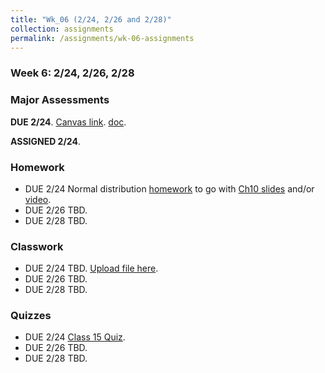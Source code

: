 ```yaml
---
title: "Wk_06 (2/24, 2/26 and 2/28)"
collection: assignments
permalink: /assignments/wk-06-assignments
---
```


### Week 6: 2/24, 2/26, 2/28

### Major Assessments

**DUE 2/24**. [Canvas link](https://canvas.umn.edu/courses/151855/assignments/1013324). [doc](https://drive.google.com/open?id=1qGRnjPsVIxk78NOiV624YErK2ZA_m9Km).

**ASSIGNED 2/24**.

### Homework

- DUE 2/24 Normal distribution [homework](https://docs.google.com/forms/d/e/1FAIpQLSfdCjWptSiP0WvaEeeAebegKMKNwlxmO9aro0MlCzTRJs2Ygg/viewform?usp=sf_link) to go with [Ch10 slides](https://drive.google.com/open?id=1bVFZe_2omY5qdi5eMl21iS6EqkK-nPZx) and/or [video](https://www.youtube.com/watch?v=qP39GdBAVSw&feature=youtu.be).
- DUE 2/26 TBD.
- DUE 2/28 TBD.

### Classwork

- DUE 2/24 TBD. [Upload file here](https://canvas.umn.edu/courses/151855/assignments/1019937).
- DUE 2/26 TBD.
- DUE 2/28 TBD.

### Quizzes

- DUE 2/24 [Class 15 Quiz](https://canvas.umn.edu/courses/151855/quizzes/241132).
- DUE 2/26 TBD.
- DUE 2/28 TBD.
